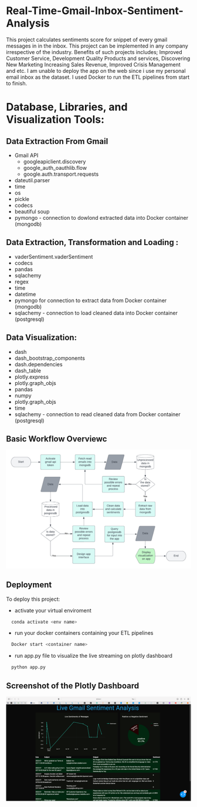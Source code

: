 # Real-Time-Gmail-Inbox-Sentiment-Analysis
This project calculates sentiments score for snippet of every gmail messages in in the inbox. This project can be implemented in any company irrespective of the industry. Benefits of such projects includes; Improved Customer Service, Development Quality Products and services, Discovering New Marketing Increasing Sales Revenue, Improved Crisis Management and etc. I am unable to deploy the app on the web since i use my personal email inbox as the dataset. I used Docker to run the ETL pipelines from start to finish.

    
# Database, Libraries, and Visualization Tools:
   ## Data Extraction From Gmail
  - Gmail API 
       - googleapiclient.discovery
       - google_auth_oauthlib.flow
       - google.auth.transport.requests
  - dateutil.parser
  - time
  - os
  - pickle
  - codecs
  - beautiful soup
  - pymongo - connection to dowlond extracted data into Docker container (mongodb)

   ## Data Extraction, Transformation and Loading :
   - vaderSentiment.vaderSentiment
   - codecs
   - pandas
   - sqlachemy
   - regex
   - time
   - datetime
   - pymongo for connection to extract data from Docker container (mongodb)
   - sqlachemy - connection to load cleaned data into Docker container (postgresql)
   
   ## Data Visualization:
   - dash
   - dash_bootstrap_components
   - dash.dependencies
   - dash_table
   - plotly.express
   - plotly.graph_objs
   - pandas
   - numpy
   - plotly.graph_objs
   - time
   - sqlachemy - connection to read cleaned data from Docker container (postgresql)
 


## Basic Workflow Overviewc
![App Screenshot](https://raw.githubusercontent.com/joRic20/Real-Time-Gmail-Inbox-Sentiment-Analysis/main/Basic%20Workflow%20Overview.png?token=GHSAT0AAAAAABW7676GJWCOWBCWCSLG4UOYYXMQWEQ)


## Deployment

To deploy this project:
- activate your virtual enviroment
```bash
  conda activate <env name>
```

- run your docker containers containing your ETL pipelines
```bash
  Docker start <container name>
```

- run app.py file to visualize the live streaming on plotly dashboard
```bash
  python app.py
```


## Screenshot of the Plotly Dashboard

![App Screenshot](https://raw.githubusercontent.com/joRic20/Real-Time-Gmail-Inbox-Sentiment-Analysis/main/Screenshot%20of%20local%20app.png?token=GHSAT0AAAAAABW7676GJZEYBW77PDB2B2AQYXMQLIA)
